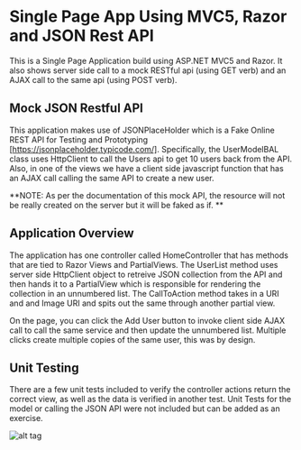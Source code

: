 # Single Page App Using MVC5, Razor and JSON Rest API
This is a Single Page Application build using ASP.NET MVC5 and Razor. It also shows server side call to a mock RESTful api (using GET verb) and an AJAX call to the same api (using POST verb).

## Mock JSON Restful API
This application makes use of JSONPlaceHolder which is a Fake Online REST API for Testing and Prototyping [https://jsonplaceholder.typicode.com/]. Specifically, the UserModelBAL class uses HttpClient to call the Users api to get 10 users back from the API. Also, in one of the views we have a client side javascript function that has an AJAX call calling the same API to create a new user. 

**NOTE: As per the documentation of this mock API, the resource will not be really created on the server but it will be faked as if. **

## Application Overview

The application has one controller called HomeController that has methods that are tied to Razor Views and PartialViews. The UserList method uses server side HttpClient object to retreive JSON collection from the API and then hands it to a PartialView which is responsible for rendering the collection in an unnumbered list. The CallToAction method takes in a URI and and Image URI and spits out the same through another partial view. 

On the page, you can click the Add User button to invoke client side AJAX call to call the same service and then update the unnumbered list. Multiple clicks create multiple copies of the same user, this was by design. 

## Unit Testing

There are a few unit tests included to verify the controller actions return the correct view, as well as the data is verified in another test. Unit Tests for the model or calling the JSON API were not included but can be added as an exercise. 

![alt tag](https://raw.githubusercontent.com/asadikhan/MVC-Razor/master/samplebot/images/Screenshot.png)
